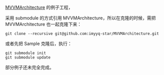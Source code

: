 [MVVMArchitecture](https://github.com/imyyq-star/MVVMArchitecture) 的例子工程，

采用 submodule 的方式引用 MVVMArchitecture，所以在克隆的时候，需把 MVVMArchitecture 也一起克隆下来：

```shell script
git clone --recursive git@github.com:imyyq-star/MVVMArchitecture.git
```

或者先把 Sample 克隆后，执行：

```shell script
git submodule init
git submodule update
```

部分例子还未完全完成。